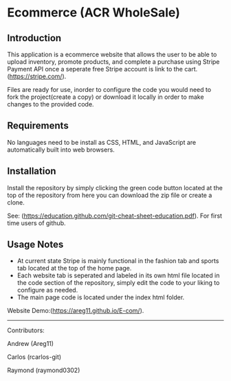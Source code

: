 Ecommerce (ACR WholeSale) 
==========================

Introduction
--------------
This application is a ecommerce website that allows the user to be able to upload inventory, promote products, and complete a purchase using Stripe Payment API once a seperate free Stripe account is link to the cart.
(https://stripe.com/).

Files are ready for use, inorder to configure the code you would need to fork the project(create a copy) or download it locally in order to make changes to the provided code.

Requirements
-------------
No languages need to be install as CSS, HTML, and JavaScript are automatically built into web browsers.

Installation
--------------
Install the repository by simply clicking the green code button located at the top of the repository from here you can download the zip file or create a clone. 

See: (https://education.github.com/git-cheat-sheet-education.pdf). For first time users of github.

Usage Notes
---------------
* At current state Stripe is mainly functional in the fashion tab and sports tab located at the top of the home page.
* Each website tab is seperated and labeled in its own html file located in the code section of the repository, simply edit the code to your liking to configure as needed.
* The main page code is located under the index html folder.

Website Demo:(https://areg11.github.io/E-com/).

--------------------------------
Contributors:

Andrew (Areg11)

Carlos (rcarlos-git)

Raymond (raymond0302)




